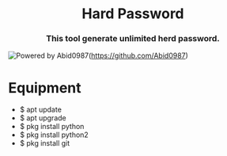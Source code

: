 <h1 align="center">Hard Password </h1>
<h3 align="center">This tool generate unlimited herd password.</h3>

![Powered by Abid0987](https://img.shields.io/badge/powered%20by-Abid0987-orange.svg?style=flat&colorA=E1523D&colorB=007D8A)(https://github.com/Abid0987)

# Equipment 
- $ apt update
- $ apt upgrade
- $ pkg install python
- $ pkg install python2
- $ pkg install git 
